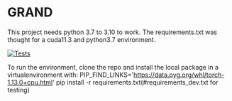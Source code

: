 # GRAND

This project needs python 3.7 to 3.10 to work.
The requirements.txt was thought for a cuda11.3 and python3.7 environment.

[![Tests](https://github.com/Liphos/GRAND/actions/workflows/tests.yaml/badge.svg?branch=main&event=push)](https://github.com/Liphos/GRAND/actions/workflows/tests.yaml)

To run the environment, clone the repo and install the local package in a virtualenvironment with:
PIP_FIND_LINKS='https://data.pyg.org/whl/torch-1.13.0+cpu.html' pip install -r requirements.txt(#requirements_dev.txt for testing)
